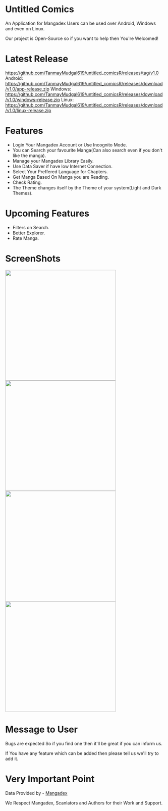 # Untitled Comics
An Application for Mangadex Users can be used over Android, Windows and even on Linux.

Our project is Open-Source so if you want to help then You're Welcomed!

# Latest Release
https://github.com/TanmayMudgal619/untitled_comicsR/releases/tag/v1.0
Android: https://github.com/TanmayMudgal619/untitled_comicsR/releases/download/v1.0/app-release.zip
Windows: https://github.com/TanmayMudgal619/untitled_comicsR/releases/download/v1.0/windows-release.zip
Linux:   https://github.com/TanmayMudgal619/untitled_comicsR/releases/download/v1.0/linux-release.zip

# Features
* Login Your Mangadex Account or Use Incognito Mode.
* You can Search your favourite Manga(Can also search even if you don't like the manga).
* Manage your Mangadex Library Easily.
* Use Data Saver if have low Internet Connection.
* Select Your Preffered Language for Chapters.
* Get Manga Based On Manga you are Reading.
* Check Rating.
* The Theme changes itself by the Theme of your system(Light and Dark Themes).

# Upcoming Features
* Filters on Search.
* Better Explorer.
* Rate Manga.

# ScreenShots
<img src = "https://github.com/TanmayMudgal619/untitled_comicsR/blob/main/example/Screenshot_2022-06-11-10-18-48-30_822ce6453e807ea2638c24a694fb9fa8.jpg" width = 350px>
<img src = "https://github.com/TanmayMudgal619/untitled_comicsR/blob/main/example/Screenshot_2022-06-11-10-18-59-22_822ce6453e807ea2638c24a694fb9fa8.jpg" width = 350px>
<img src = "https://github.com/TanmayMudgal619/untitled_comicsR/blob/main/example/Screenshot_2022-06-11-10-19-35-79_822ce6453e807ea2638c24a694fb9fa8.jpg" width = 350px>
<img src = "https://github.com/TanmayMudgal619/untitled_comicsR/blob/main/example/Screenshot_2022-06-11-10-21-37-09_822ce6453e807ea2638c24a694fb9fa8.jpg" width = 350px>

# Message to User
Bugs are expected So if you find one then it'll be great if you can inform us.

If You have any feature which can be added then please tell us we'll try to add it.

# Very Important Point
Data Provided by - [Mangadex](https://api.mangadex.org/)

We Respect Mangadex, Scanlators and Authors for their Work and Support.
